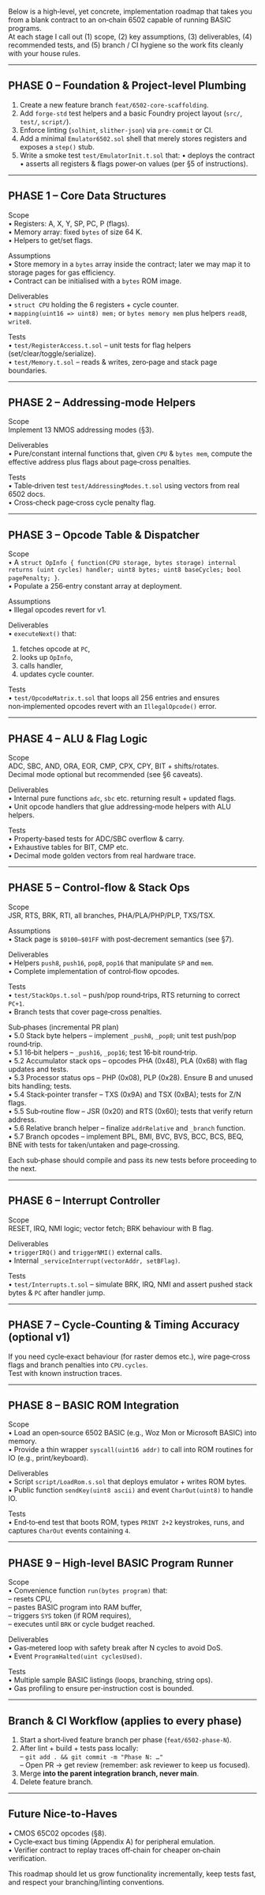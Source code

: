 Below is a high‑level, yet concrete, implementation roadmap that takes you from a blank contract to an on‑chain 6502 capable of running BASIC programs.  
At each stage I call out (1) scope, (2) key assumptions, (3) deliverables, (4) recommended tests, and (5) branch / CI hygiene so the work fits cleanly with your house rules.

------------------------------------------------
PHASE 0 – Foundation & Project‑level Plumbing
------------------------------------------------
1. Create a new feature branch `feat/6502-core‑scaffolding`.
2. Add `forge‑std` test helpers and a basic Foundry project layout (`src/`, `test/`, `script/`).
3. Enforce linting (`solhint`, `slither‑json`) via `pre‑commit` or CI.  
4. Add a minimal `Emulator6502.sol` shell that merely stores registers and exposes a `step()` stub.
5. Write a smoke test `test/EmulatorInit.t.sol` that:
   • deploys the contract  
   • asserts all registers & flags power‑on values (per §5 of instructions).

------------------------------------------------
PHASE 1 – Core Data Structures
------------------------------------------------
Scope  
• Registers: A, X, Y, SP, PC, P (flags).  
• Memory array: fixed `bytes` of size 64 K.  
• Helpers to get/set flags.

Assumptions  
• Store memory in a `bytes` array inside the contract; later we may map it to storage pages for gas efficiency.  
• Contract can be initialised with a `bytes` ROM image.

Deliverables  
• `struct CPU` holding the 6 registers + cycle counter.  
• `mapping(uint16 => uint8) mem;` or `bytes memory mem` plus helpers `read8`, `write8`.

Tests  
• `test/RegisterAccess.t.sol` – unit tests for flag helpers (set/clear/toggle/serialize).  
• `test/Memory.t.sol` – reads & writes, zero‑page and stack page boundaries.

------------------------------------------------
PHASE 2 – Addressing‑mode Helpers
------------------------------------------------
Scope  
Implement 13 NMOS addressing modes (§3).

Deliverables  
• Pure/constant internal functions that, given `CPU` & `bytes mem`, compute the effective address plus flags about page‑cross penalties.

Tests  
• Table‑driven test `test/AddressingModes.t.sol` using vectors from real 6502 docs.  
• Cross‑check page‑cross cycle penalty flag.

------------------------------------------------
PHASE 3 – Opcode Table & Dispatcher
------------------------------------------------
Scope  
• A `struct OpInfo { function(CPU storage, bytes storage) internal returns (uint cycles) handler; uint8 bytes; uint8 baseCycles; bool pagePenalty; }`.  
• Populate a 256‑entry constant array at deployment.

Assumptions  
• Illegal opcodes revert for v1.

Deliverables  
• `executeNext()` that:  
  1. fetches opcode at `PC`,  
  2. looks up `OpInfo`,  
  3. calls handler,  
  4. updates cycle counter.

Tests  
• `test/OpcodeMatrix.t.sol` that loops all 256 entries and ensures non‑implemented opcodes revert with an `IllegalOpcode()` error.

------------------------------------------------
PHASE 4 – ALU & Flag Logic
------------------------------------------------
Scope  
ADC, SBC, AND, ORA, EOR, CMP, CPX, CPY, BIT + shifts/rotates.  
Decimal mode optional but recommended (see §6 caveats).

Deliverables  
• Internal pure functions `adc`, `sbc` etc. returning result + updated flags.  
• Unit opcode handlers that glue addressing‑mode helpers with ALU helpers.

Tests  
• Property‑based tests for ADC/SBC overflow & carry.  
• Exhaustive tables for BIT, CMP etc.  
• Decimal mode golden vectors from real hardware trace.

------------------------------------------------
PHASE 5 – Control‑flow & Stack Ops
------------------------------------------------
Scope  
JSR, RTS, BRK, RTI, all branches, PHA/PLA/PHP/PLP, TXS/TSX.

Assumptions  
• Stack page is `$0100–$01FF` with post‑decrement semantics (see §7).

Deliverables  
• Helpers `push8`, `push16`, `pop8`, `pop16` that manipulate `SP` and `mem`.  
• Complete implementation of control‑flow opcodes.

Tests  
• `test/StackOps.t.sol` – push/pop round‑trips, RTS returning to correct `PC+1`.  
• Branch tests that cover page‑cross penalties.

Sub‑phases (incremental PR plan)  
• 5.0 Stack byte helpers – implement `_push8`, `_pop8`; unit test push/pop round‑trip.  
• 5.1 16‑bit helpers – `_push16`, `_pop16`; test 16‑bit round‑trip.  
• 5.2 Accumulator stack ops – opcodes PHA (0x48), PLA (0x68) with flag updates and tests.  
• 5.3 Processor status ops – PHP (0x08), PLP (0x28). Ensure B and unused bits handling; tests.  
• 5.4 Stack‑pointer transfer – TXS (0x9A) and TSX (0xBA); tests for Z/N flags.  
• 5.5 Sub‑routine flow – JSR (0x20) and RTS (0x60); tests that verify return address.  
• 5.6 Relative branch helper – finalize `addrRelative` and `_branch` function.  
• 5.7 Branch opcodes – implement BPL, BMI, BVC, BVS, BCC, BCS, BEQ, BNE with tests for taken/untaken and page‑crossing.

Each sub‑phase should compile and pass its new tests before proceeding to the next.

------------------------------------------------
PHASE 6 – Interrupt Controller
------------------------------------------------
Scope  
RESET, IRQ, NMI logic; vector fetch; BRK behaviour with B flag.

Deliverables  
• `triggerIRQ()` and `triggerNMI()` external calls.  
• Internal `_serviceInterrupt(vectorAddr, setBFlag)`.

Tests  
• `test/Interrupts.t.sol` – simulate BRK, IRQ, NMI and assert pushed stack bytes & `PC` after handler jump.

------------------------------------------------
PHASE 7 – Cycle‑Counting & Timing Accuracy (optional v1)
------------------------------------------------
If you need cycle‑exact behaviour (for raster demos etc.), wire page‑cross flags and branch penalties into `CPU.cycles`.  
Test with known instruction traces.

------------------------------------------------
PHASE 8 – BASIC ROM Integration
------------------------------------------------
Scope  
• Load an open‑source 6502 BASIC (e.g., Woz Mon or Microsoft BASIC) into memory.  
• Provide a thin wrapper `syscall(uint16 addr)` to call into ROM routines for IO (e.g., print/keyboard).

Deliverables  
• Script `script/LoadRom.s.sol` that deploys emulator + writes ROM bytes.  
• Public function `sendKey(uint8 ascii)` and event `CharOut(uint8)` to handle IO.

Tests  
• End‑to‑end test that boots ROM, types `PRINT 2+2` keystrokes, runs, and captures `CharOut` events containing `4`.

------------------------------------------------
PHASE 9 – High‑level BASIC Program Runner
------------------------------------------------
Scope  
• Convenience function `run(bytes program)` that:  
  – resets CPU,  
  – pastes BASIC program into RAM buffer,  
  – triggers `SYS` token (if ROM requires),  
  – executes until `BRK` or cycle budget reached.

Deliverables  
• Gas‑metered loop with safety break after N cycles to avoid DoS.  
• Event `ProgramHalted(uint cyclesUsed)`.

Tests  
• Multiple sample BASIC listings (loops, branching, string ops).  
• Gas profiling to ensure per‑instruction cost is bounded.

------------------------------------------------
Branch & CI Workflow (applies to every phase)
------------------------------------------------
1. Start a short‑lived feature branch per phase (`feat/6502‑phase‑N`).  
2. After lint + build + tests pass locally:  
   – `git add . && git commit -m "Phase N: …"`  
   – Open PR → get review (remember: ask reviewer to keep us focused).  
3. Merge **into the parent integration branch, never main**.  
4. Delete feature branch.

------------------------------------------------
Future Nice‑to‑Haves
------------------------------------------------
• CMOS 65C02 opcodes (§8).  
• Cycle‑exact bus timing (Appendix A) for peripheral emulation.  
• Verifier contract to replay traces off‑chain for cheaper on‑chain verification.

This roadmap should let us grow functionality incrementally, keep tests fast, and respect your branching/linting conventions. 